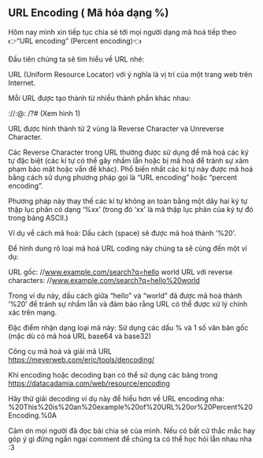 ## URL Encoding ( Mã hóa dạng %)

Hôm nay mình xin tiếp tục chia sẻ tới mọi người dạng mã hoá tiếp theo
👉“URL encoding” (Percent encoding)👈

Đầu tiên chúng ta sẽ tìm hiểu về URL nhé:

URL (Uniform Resource Locator) với ý nghĩa là vị trí của một trang web trên Internet.

Mỗi URL được tạo thành từ nhiều thành phần khác nhau:

<scheme>://<user>:<password>@<host>: <port>/<path>?<query>#<fragment>
(Xem hình 1)

URL được hình thành từ 2 vùng là Reverse Character và Unreverse Character.

Các Reverse Character trong URL thường được sử dụng để mã hoá các ký tự đặc biệt (các kí tự có thể gây nhầm lẫn hoặc bị mã hoá để tránh sự xâm phạm bảo mật hoặc vấn đề khác). Phổ biến nhất các kí tự này được mã hoá bằng cách sử dụng phương pháp gọi là “URL encoding” hoặc “percent encoding”.

Phương pháp này thay thế các kí tự không an toàn bằng một dãy hai ký tự thập lục phân có dạng ‘%xx’ (trong đó ‘xx’ là mã thập lục phân của ký tự đó trong bảng ASCII.)

Ví dụ về cách mã hoá: Dấu cách (space) sẽ được mã hoá thành ‘%20’.

Để hình dung rõ loại mã hoá URL coding này chúng ta sẽ cùng đến một ví dụ:

URL gốc: //www.example.com/search?q=hello world
URL với reverse characters: //www.example.com/search?q=hello%20world

Trong ví dụ này, dấu cách giữa “hello” và “world” đã được mã hoá thành ‘%20’ để tránh sự nhầm lẫn và đảm bảo rằng URL có thể được xử lý chính xác trên mạng.

Đặc điểm nhận dạng loại mã này: Sử dụng các dấu % và 1 số văn bản gốc (mặc dù có mã hoá URL base64 và base32)

Công cụ mã hoá và giải mã URL
https://meyerweb.com/eric/tools/dencoding/

Khi encoding hoặc decoding bạn có thể sử dụng các bảng trong https://datacadamia.com/web/resource/encoding

Hãy thử giải decoding ví dụ này để hiểu hơn về URL encoding nha:
%20This%20is%20an%20example%20of%20URL%20or%20Percent%20Encoding.%0A

Cảm ơn mọi người đã đọc bài chia sẻ của mình. Nếu có bất cứ thắc mắc hay góp ý gì đừng ngần ngại comment để chúng ta có thể học hỏi lẫn nhau nha :3

